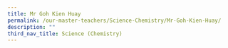 ```yaml
---
title: Mr Goh Kien Huay
permalink: /our-master-teachers/Science-Chemistry/Mr-Goh-Kien-Huay/
description: ""
third_nav_title: Science (Chemistry)
---
```

